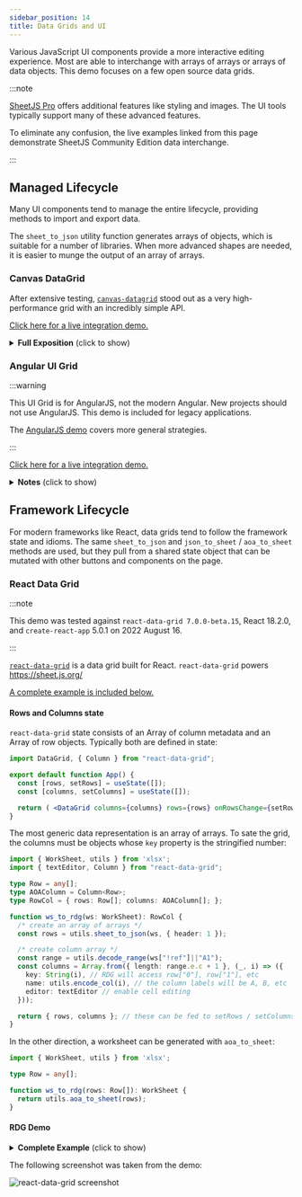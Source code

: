 ```yaml
---
sidebar_position: 14
title: Data Grids and UI
---
```


Various JavaScript UI components provide a more interactive editing experience.
Most are able to interchange with arrays of arrays or arrays of data objects.
This demo focuses on a few open source data grids.

:::note

[SheetJS Pro](https://sheetjs.com/pro) offers additional features like styling
and images. The UI tools typically support many of these advanced features.

To eliminate any confusion, the live examples linked from this page demonstrate
SheetJS Community Edition data interchange.

:::

## Managed Lifecycle

Many UI components tend to manage the entire lifecycle, providing methods to
import and export data.

The `sheet_to_json` utility function generates arrays of objects, which is
suitable for a number of libraries.  When more advanced shapes are needed,
it is easier to munge the output of an array of arrays.


### Canvas DataGrid

After extensive testing, [`canvas-datagrid`](https://canvas-datagrid.js.org/demo.html)
stood out as a very high-performance grid with an incredibly simple API.

[Click here for a live integration demo.](pathname:///cdg/index.html)

<details><summary><b>Full Exposition</b> (click to show)</summary>

**Obtaining the Library**

The `canvas-datagrid` NodeJS packages include a minified script that can be
directly inserted as a script tag.  The unpkg CDN also serves this script:

```html
<script src="https://unpkg.com/canvas-datagrid/dist/canvas-datagrid.js"></script>
```

**Previewing Data**

The HTML document needs a container element:

```html
<div id="gridctr"></div>
```

Grid initialization is a one-liner:

```js
var grid = canvasDatagrid({
  parentNode: document.getElementById('gridctr'),
  data: []
});
```

For large data sets, it's necessary to constrain the size of the grid.

```js
grid.style.height = '100%';
grid.style.width = '100%';
```

Once the workbook is read and the worksheet is selected, assigning the data
variable automatically updates the view:

```js
grid.data = XLSX.utils.sheet_to_json(ws, {header:1});
```

This demo previews the first worksheet.

**Editing**

`canvas-datagrid` handles the entire edit cycle.  No intervention is necessary.

**Saving Data**

`grid.data` is immediately readable and can be converted back to a worksheet.
Some versions return an array-like object without the length, so a little bit of
preparation may be needed:

```js
/* converts an array of array-like objects into an array of arrays */
function prep(arr) {
  var out = [];
  for(var i = 0; i < arr.length; ++i) {
    if(!arr[i]) continue;
    if(Array.isArray(arr[i])) { out[i] = arr[i]; continue };
    var o = new Array();
    Object.keys(arr[i]).forEach(function(k) { o[+k] = arr[i][k] });
    out[i] = o;
  }
  return out;
}

/* build worksheet from the grid data */
var ws = XLSX.utils.aoa_to_sheet(prep(grid.data));

/* build up workbook */
var wb = XLSX.utils.book_new();
XLSX.utils.book_append_sheet(wb, ws, 'SheetJS');

/* generate download */
XLSX.writeFile(wb, "SheetJS.xlsx");
```

**Additional Features**

This demo barely scratches the surface.  The underlying grid component includes
many additional features including massive data streaming, sorting and styling.

</details>


### Angular UI Grid

:::warning

This UI Grid is for AngularJS, not the modern Angular.  New projects should not
use AngularJS.  This demo is included for legacy applications.

The [AngularJS demo](./legacy#angularjs) covers more general strategies.

:::

[Click here for a live integration demo.](pathname:///angularjs/ui-grid.html)

<details><summary><b>Notes</b> (click to show)</summary>

The library does not provide any way to modify the import button, so the demo
includes a simple directive for a HTML File Input control.  It also includes a
sample service for export which adds an item to the export menu.

The demo `SheetJSImportDirective` follows the prescription from the README for
File input controls using `readAsArrayBuffer`, converting to a suitable
representation and updating the scope.

`SheetJSExportService` exposes export functions for `XLSB` and `XLSX`.  Other
file formats can be exported by changing the `bookType` variable.  It grabs
values from the grid, builds an array of arrays, generates a workbook and forces
a download.  By setting the `filename` and `sheetname` options in the `ui-grid`
options, the output can be controlled.

</details>

## Framework Lifecycle

For modern frameworks like React, data grids tend to follow the framework state
and idioms.  The same `sheet_to_json` and `json_to_sheet` / `aoa_to_sheet`
methods are used, but they pull from a shared state object that can be mutated
with other buttons and components on the page.

### React Data Grid

:::note

This demo was tested against `react-data-grid 7.0.0-beta.15`, React 18.2.0,
and `create-react-app` 5.0.1 on 2022 August 16.

:::

[`react-data-grid`](https://github.com/adazzle/react-data-grid) is a data grid
built for React. `react-data-grid` powers <https://sheet.js.org/>

[A complete example is included below.](#rdg-demo)

#### Rows and Columns state

`react-data-grid` state consists of an Array of column metadata and an Array of
row objects. Typically both are defined in state:

```jsx
import DataGrid, { Column } from "react-data-grid";

export default function App() {
  const [rows, setRows] = useState([]);
  const [columns, setColumns] = useState([]);

  return ( <DataGrid columns={columns} rows={rows} onRowsChange={setRows} /> );
}
```

The most generic data representation is an array of arrays. To sate the grid,
the columns must be objects whose `key` property is the stringified number:

```ts
import { WorkSheet, utils } from 'xlsx';
import { textEditor, Column } from "react-data-grid";

type Row = any[];
type AOAColumn = Column<Row>;
type RowCol = { rows: Row[]; columns: AOAColumn[]; };

function ws_to_rdg(ws: WorkSheet): RowCol {
  /* create an array of arrays */
  const rows = utils.sheet_to_json(ws, { header: 1 });

  /* create column array */
  const range = utils.decode_range(ws["!ref"]||"A1");
  const columns = Array.from({ length: range.e.c + 1 }, (_, i) => ({
    key: String(i), // RDG will access row["0"], row["1"], etc
    name: utils.encode_col(i), // the column labels will be A, B, etc
    editor: textEditor // enable cell editing
  }));

  return { rows, columns }; // these can be fed to setRows / setColumns
}
```

In the other direction, a worksheet can be generated with `aoa_to_sheet`:

```ts
import { WorkSheet, utils } from 'xlsx';

type Row = any[];

function ws_to_rdg(rows: Row[]): WorkSheet {
  return utils.aoa_to_sheet(rows);
}
```

#### RDG Demo

<details><summary><b>Complete Example</b> (click to show)</summary>

1) Create a new TypeScript CRA app:

```bash
npx create-react-app sheetjs-cra --template typescript
cd sheetjs-cra
```

2) Install dependencies:

```bash
npm i -S https://cdn.sheetjs.com/xlsx-latest/xlsx-latest.tgz react-data-grid
```

3) Replace the contents of `src/App.tsx` with the following code.  Note: a copy
to clipboard button will show up if you move your mouse over the code.  The
notable SheetJS-specific code is highlighted below:

```tsx title="src/App.tsx"
import React, { useEffect, useState, ChangeEvent } from "react";
import DataGrid, { textEditor, Column } from "react-data-grid";
import { read, utils, WorkSheet, writeFile } from "xlsx";

import './App.css';

type DataSet = { [index: string]: WorkSheet; };
type Row = any[];
type AOAColumn = Column<Row>;
type RowCol = { rows: Row[]; columns: AOAColumn[]; };

/* this method returns `rows` and `columns` data for sheet change */
const getRowsCols = ( data: DataSet, sheetName: string ): RowCol => ({
  rows: utils.sheet_to_json<Row>(data[sheetName], {header:1}),
  columns: Array.from({
    length: utils.decode_range(data[sheetName]["!ref"]||"A1").e.c + 1
  }, (_, i) => ({ key: String(i), name: utils.encode_col(i), editor: textEditor }))
});

export default function App() {
  const [rows, setRows] = useState<Row[]>([]); // data rows
  const [columns, setColumns] = useState<AOAColumn[]>([]); // columns
  const [workBook, setWorkBook] = useState<DataSet>({} as DataSet); // workbook
  const [sheets, setSheets] = useState<string[]>([]); // list of sheet names
  const [current, setCurrent] = useState<string>(""); // selected sheet

  /* called when sheet dropdown is changed */
  function selectSheet(name: string) {
    // highlight-start
    /* update workbook cache in case the current worksheet was changed */
    workBook[current] = utils.aoa_to_sheet(rows);
    // highlight-end

    /* get data for desired sheet and update state */
    const { rows: new_rows, columns: new_columns } = getRowsCols(workBook, name);
    setRows(new_rows);
    setColumns(new_columns);
    setCurrent(name);
  }

  /* this method handles refreshing the state with new workbook data */
  async function handleAB(file: ArrayBuffer): Promise<void> {
    // highlight-start
    /* read file data */
    const data = read(file);
    // highlight-end

    /* update workbook state */
    setWorkBook(data.Sheets);
    setSheets(data.SheetNames);

    /* select the first worksheet */
    const name = data.SheetNames[0];
    const { rows: new_rows, columns: new_columns } = getRowsCols(data.Sheets, name);
    setRows(new_rows);
    setColumns(new_columns);
    setCurrent(name);
  }

  /* called when file input element is used to select a new file */
  async function handleFile(ev: ChangeEvent<HTMLInputElement>): Promise<void> {
    const file = await ev.target.files?.[0]?.arrayBuffer();
    if(file) await handleAB(file);
  }

  /* when page is loaded, fetch and processs worksheet */
  useEffect(() => { (async () => {
      const f = await fetch("https://sheetjs.com/pres.numbers");
      await handleAB(await f.arrayBuffer());
  })(); }, []);

  /* method is called when one of the save buttons is clicked */
  function saveFile(ext: string): void {
    /* update current worksheet in case changes were made */
    workBook[current] = utils.aoa_to_sheet(rows);

    // highlight-start
    /* construct workbook and loop through worksheets */
    const wb = utils.book_new();
    sheets.forEach((n) => { utils.book_append_sheet(wb, workBook[n], n); });
    // highlight-end

    /* generate a file and download it */
    writeFile(wb, "sheet." + ext);
  }

  return (
    <>
      <h3>SheetJS × React-Data-Grid Demo</h3>
      <input type="file" onChange={handleFile} />
      {sheets.length > 0 && ( <>
        <p>Use the dropdown to switch to a worksheet:&nbsp;
          <select onChange={async (e) => selectSheet(sheets[+(e.target.value)])}>
            {sheets.map((sheet, idx) => (<option key={sheet} value={idx}>{sheet}</option>))}
          </select>
        </p>
        <div className="flex-cont"><b>Current Sheet: {current}</b></div>
        <DataGrid columns={columns} rows={rows} onRowsChange={setRows} />
        <p>Click one of the buttons to create a new file with the modified data</p>
        <div className="flex-cont">{["xlsx", "xlsb", "xls"].map((ext) => (
          <button key={ext} onClick={() => saveFile(ext)}>export [.{ext}]</button>
        ))}</div>
      </>)}
    </>
  );
}
```

4) run `npm start`.  When you load the dev page in the browser, it will attempt
to fetch <https://sheetjs.com/pres.numbers> and load the data.

</details>

The following screenshot was taken from the demo:

![react-data-grid screenshot](pathname:///react/rdg1.png)
